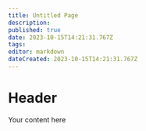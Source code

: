 ```yaml
---
title: Untitled Page
description: 
published: true
date: 2023-10-15T14:21:31.767Z
tags: 
editor: markdown
dateCreated: 2023-10-15T14:21:31.767Z
---
```


# Header
Your content here